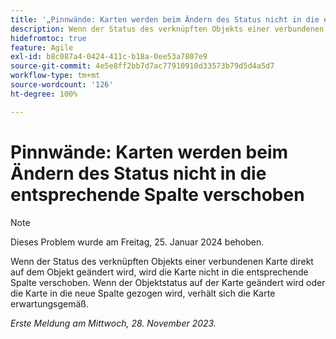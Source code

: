 ```yaml
---
title: '„Pinnwände: Karten werden beim Ändern des Status nicht in die entsprechende Spalte verschoben“'
description: Wenn der Status des verknüpften Objekts einer verbundenen Karte direkt auf dem Objekt geändert wird, wird die Karte nicht in die entsprechende Spalte verschoben. Wenn der Objektstatus auf der Karte geändert wird oder die Karte in die neue Spalte gezogen wird, verhält sich die Karte erwartungsgemäß.
hidefromtoc: true
feature: Agile
exl-id: b8c087a4-0424-411c-b18a-0ee53a7807e9
source-git-commit: 4e5e8ff2bb7d7ac77910910d33573b79d5d4a5d7
workflow-type: tm+mt
source-wordcount: '126'
ht-degree: 100%

---
```


# Pinnwände: Karten werden beim Ändern des Status nicht in die entsprechende Spalte verschoben

>[!NOTE]
>
>Dieses Problem wurde am Freitag, 25. Januar 2024 behoben.

Wenn der Status des verknüpften Objekts einer verbundenen Karte direkt auf dem Objekt geändert wird, wird die Karte nicht in die entsprechende Spalte verschoben. Wenn der Objektstatus auf der Karte geändert wird oder die Karte in die neue Spalte gezogen wird, verhält sich die Karte erwartungsgemäß.

_Erste Meldung am Mittwoch, 28. November 2023._
